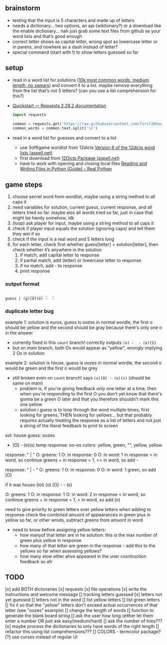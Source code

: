 ## brainstorm
-   testing that the input is 5 characters and made up of letters
-   needs a dictionary… two options, an api (wiktionary?) or a download like the enable dictionary... nah just grab some text files from github as your word lists and that’s good enough
-   correct letter shows as capital letter, wrong spot as lowercase letter or in parens, and nowhere as a dash instead of letter?
-   special command (start with !) to show letters guessed so far

## setup
-   read in a word list for solutions ([10k most common words, medium length, no swears](https://github.com/first20hours/google-10000-english/blob/master/google-10000-english-usa-no-swears-medium.txt)) and convert it to a list. maybe remove everything from the list that’s not 5 letters? (can you use a list comprehension for this?)
    
-   [Quickstart — Requests 2.28.2 documentation](https://requests.readthedocs.io/en/latest/user/quickstart/)
    ```python
    import requests
    
    common = requests.get('https://raw.githubusercontent.com/first20hours/google-10000-english/master/google-10000-english-no-swears.txt')
    common_words = common.text.split('\n')
    ```
    
-   read in a word list for guesses and convert to a list
    -   use 3of6game wordlist from 12dicts [Version 6 of the 12dicts word lists (aspell.net)](http://wordlist.aspell.net/12dicts-readme/#3of6game)
    -   first download from [12Dicts Package (aspell.net)](http://wordlist.aspell.net/12dicts/)
    -   have to work with opening and closing local files [Reading and Writing Files in Python (Guide) – Real Python](https://realpython.com/read-write-files-python/)

## game steps

1.  choose secret word from wordlist, maybe using a string method to all caps it
2.  need variables for solution, current guess, current response, and all letters tried so far. maybe also all words tried so far, just in case that might be handy somehow, idk
3.  (loop) ask player for input, maybe using a string method to all caps it
4.  check if player input equals the solution (ignoring caps) and tell them they win if so
5.  check if the input is a real word and 5 letters long 
6.  for each letter, check first whether guess[letter] = solution[letter], then check whether it’s anywhere in the solution
    1.  if match, add capital letter to response
    2.  if partial match, add (letter) or lowercase letter to response
    3.  if no match, add - to response
    4.  print response

### output format
```
         _  _  _  _  _
guess | (g)[U](e) -  -
```

### duplicate letter bug
example 1: solution is euros, guess is oozes
in normal wordle, the first o should be yellow and the second should be gray because there's only one o in the answer
- currently fixed in this `count` branch! correctly outputs `(o) -  - (e)[S]`
- but on main branch, both Os would appear as "yellow", wrongly implying 2 Os in solution

example 2: solution is house, guess is oozes
in normal wordle, the second o would be green and the first o would be grey
- still broken even on `count` branch! says `(o)[O] - (e)(s)` (should be same on main)
    - problem is, if you're giving feedback only one letter at a time, then when you're responding to the first O you don't yet know that there's gonna be a green O later and that you therefore shouldn't mark this one yellow
    - solution i guess is to loop through the word multiple times, first looking for greens, THEN looking for yellows... but that probably requires actually treating the response as a list of letters and not just a string of the literal feedback to print to screen

sol: house
guess: oozes
- [O] - (e)(s)
temp response: oo-es
colors: yellow, green, "", yellow, yellow

response: " | "
O: greens: 1 
O: in response: 0
O: in word: 1
in response < in word, so continue
greens + in response = 1, == in word, so add -

response: " | - "
O: greens: 1 
O: in response: 0
O: in word: 1
green, so add [O]

if it was houso (lol)
(o) [O] -  - (s)

O: greens: 1 
O: in response: 1
O: in word: 2
in response < in word, so continue
greens + in response = 1, < in word, so add (o)

need to give priority to green letters over yellow letters when adding to response
check the combined amuont of appearances in green plus in yellow so far, or other wrods, subtract greens from amuont in word

- need to know before assigning yellow letters:
    - how manyof that letter are in he solution: this is the max number of green plus yellow in response
    - how many of that letter are green in the response - add this to the yellows so far when assessing yellows?
    - how many elow eltter ahve appeared in the uner cosntruction feedback so afr

## TODO
[x] add BOTH dictonaries
    [x] requests
    [x] file operations
[x] write the instructions and welcome message
[] tracking letters guessed
    [x] letters not yet guessed
    [] letters not in the word
    [] list yellow letters
    [] list green letters
[] fix it so that the "yellow" letters don't exceed actual occurrences of that letter (see "oozes" example)
[] change the length of words
    [] function to generate the blank board string
    [] ask the user how long (either let them enter a number OR just ask easy/medium/hard)
    [] ask the number of tries???
[x] maybe process the dicitonaries to only have words of the right length
    [] refactor this using list comprehensions???
[] COLORS - termcolor package?
[?] use curses instead of regular UI
